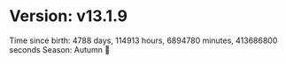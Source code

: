 # Version: v13.1.9
Time since birth: 4788 days, 114913 hours, 6894780 minutes, 413686800 seconds
Season: Autumn 🍁
